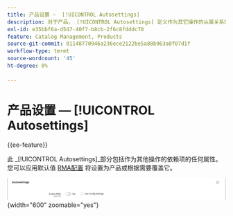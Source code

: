 ```yaml
---
title: 产品设置 —  [!UICONTROL Autosettings]
description: 对于产品， [!UICONTROL Autosettings] 定义作为其它操作的从属关系的属性。
exl-id: e35bbf6a-d547-40f7-b8cb-2f6c8fdddc70
feature: Catalog Management, Products
source-git-commit: 01148770946a236ece2122be5a88b963a0f07d1f
workflow-type: tm+mt
source-wordcount: '45'
ht-degree: 0%

---
```


# 产品设置 —  [!UICONTROL Autosettings]

{{ee-feature}}

此 _[!UICONTROL Autosettings]_部分包括作为其他操作的依赖项的任何属性。 您可以应用默认值 [RMA配置](../stores-purchase/rma-configure.md) 将设置为产品或根据需要覆盖它。

![自动设置](./assets/product-autosettings.png){width="600" zoomable="yes"}
